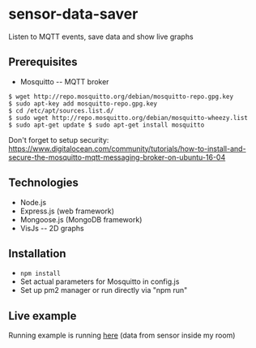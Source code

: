 # sensor-data-saver
Listen to MQTT events, save data and show live graphs

## Prerequisites
* Mosquitto -- MQTT broker
~~~
$ wget http://repo.mosquitto.org/debian/mosquitto-repo.gpg.key 
$ sudo apt-key add mosquitto-repo.gpg.key 
$ cd /etc/apt/sources.list.d/ 
$ sudo wget http://repo.mosquitto.org/debian/mosquitto-wheezy.list 
$ sudo apt-get update $ sudo apt-get install mosquitto
~~~
Don't forget to setup security: https://www.digitalocean.com/community/tutorials/how-to-install-and-secure-the-mosquitto-mqtt-messaging-broker-on-ubuntu-16-04

## Technologies
* Node.js
* Express.js (web framework)
* Mongoose.js (MongoDB framework)
* VisJs -- 2D graphs

## Installation
* `npm install`
* Set actual parameters for Mosquitto in config.js
* Set up pm2 manager or run directly via "npm run"

## Live example
Running example is running [here](http://sensor.dweiner.ru/) (data from sensor inside my room)
